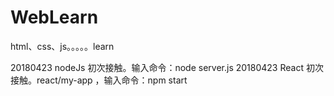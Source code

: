 # WebLearn
html、css、js。。。。。learn

20180423 nodeJs 初次接触。输入命令：node server.js
20180423 React  初次接触。react/my-app ，输入命令：npm start